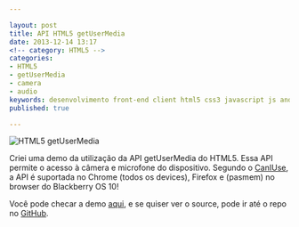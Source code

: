 ```yaml
---

layout: post
title: API HTML5 getUserMedia
date: 2013-12-14 13:17
<!-- category: HTML5 -->
categories:
- HTML5 
- getUserMedia 
- camera 
- audio
keywords: desenvolvimento front-end client html5 css3 javascript js andre loureiro andrel anlo anlo_ rwd design responsivo getusermedia camera audio video
published: true

---
```


![HTML5 getUserMedia](/img/posts/html5-getusermedia.png)

Criei uma demo da utilização da API getUserMedia do HTML5. Essa API permite o acesso à câmera e microfone do dispositivo. Segundo o [CanIUse](http://caniuse.com/#feat=stream), a API é suportada no Chrome (todos os devices), Firefox e (pasmem) no browser do Blackberry OS 10!

Você pode checar a demo [aqui](http://andrel.me/labs/html5-getusermedia), e se quiser ver o source, pode ir até o repo no [GitHub](https://github.com/andreloureiro/html5-getusermedia). 